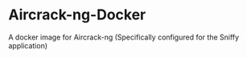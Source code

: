 # Aircrack-ng-Docker
A docker image for Aircrack-ng (Specifically configured for the Sniffy application)
